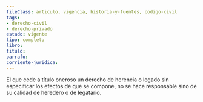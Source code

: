 ```yaml
---
fileClass: articulo, vigencia, historia-y-fuentes, codigo-civil
tags:
- derecho-civil
- derecho-privado
estado: vigente
tipo: completo
libro:
titulo:
parrafo:
corriente-juridica:
---
```

El que cede a título oneroso un derecho de herencia o legado sin especificar los efectos de que se compone, no se hace responsable sino de su calidad de heredero o de legatario.